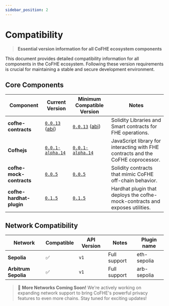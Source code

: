 ```yaml
---
sidebar_position: 2
---
```


# Compatibility

> **Essential version information for all CoFHE ecosystem components**

This document provides detailed compatibility information for all components in the CoFHE ecosystem. Following these version requirements is crucial for maintaining a stable and secure development environment.

## Core Components

| Component | Current Version | Minimum Compatible Version                                                                | Notes |
|-----------|----------------|-------------------------------------------------------------------------------------------|-------|
| **cofhe-contracts** | [`0.0.13`](https://github.com/FhenixProtocol/cofhe-contracts/tree/v0.0.13) ([abi](https://cofhe-docs.s3.us-east-1.amazonaws.com/v0.0.13/index.html)) | [`0.0.13`](https://github.com/FhenixProtocol/cofhe-contracts/tree/v0.0.13) ([abi](https://cofhe-docs.s3.us-east-1.amazonaws.com/v0.0.13/index.html))      | Solidity Libraries and Smart contracts for FHE operations. |
| **Cofhejs** | [`0.0.1-alpha.14`](https://github.com/FhenixProtocol/cofhejs/releases/tag/v0.0.1-alpha.14) | [`0.0.1-alpha.14`](https://github.com/FhenixProtocol/cofhejs/releases/tag/v0.0.1-alpha.14) | JavaScript library for interacting with FHE contracts and the CoFHE coprocessor. |
| **cofhe-mock-contracts** | [`0.0.5`](https://github.com/FhenixProtocol/cofhe-mock-contracts/releases/tag/v0.0.5) | [`0.0.5`](https://github.com/FhenixProtocol/cofhe-mock-contracts/releases/tag/v0.0.5) | Solidity contracts that mimic CoFHE off-chain behavior. |
| **cofhe-hardhat-plugin** | [`0.1.5`](https://https://github.com/FhenixProtocol/cofhe-hardhat-plugin/releases/tag/v0.1.5) | [`0.1.5`](https://github.com/FhenixProtocol/cofhe-hardhat-plugin/releases/tag/v0.1.5) | Hardhat plugin that deploys the cofhe-mock-contracts and exposes utilities. |


## Network Compatibility

| Network | Compatible | API Version | Notes | Plugin name |
|---------|------------|-------------|-------|-------|
| **Sepolia** | ✅ | `v1` | Full support | eth-sepolia |
| **Arbitrum Sepolia** | ✅ | `v1` | Full support | arb-sepolia |

> 🚀 **More Networks Coming Soon!** We're actively working on expanding network support to bring CoFHE's powerful privacy features to even more chains. Stay tuned for exciting updates!